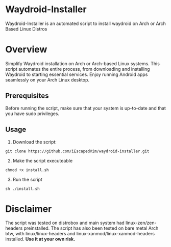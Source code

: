 # Waydroid-Installer

 Waydroid-Installer is an automated script to install waydroid on Arch or Arch Based Linux Distros

# Overview

Simplify Waydroid installation on Arch or Arch-based Linux systems. This script automates the entire process, from downloading and installing Waydroid to starting essential services. Enjoy running Android apps seamlessly on your Arch Linux desktop.

## Prerequisites

Before running the script, make sure that your system is up-to-date and that you have sudo privileges.

## Usage

1. Download the script:
``` 
git clone https://github.com/iEscapedVim/waydroid-installer.git 
```

2. Make the script executeable 
```  
chmod +x install.sh
```

3. Run the script
``` 
sh ./install.sh
```


# Disclaimer

The script was tested on distrobox and main system had linux-zen/zen-headers preinstalled.
The script has also been tested on bare metal Arch btw, with linux/linux-headers and linux-xanmod/linux-xanmod-headers installed.
**__Use it at your own risk.__**

